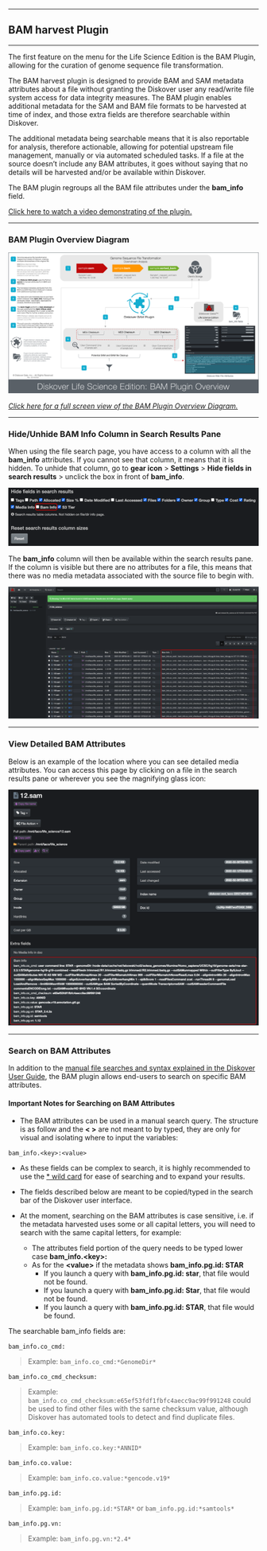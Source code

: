 ___
## BAM harvest Plugin
___

The first feature on the menu for the Life Science Edition is the BAM Plugin, allowing for the curation of genome sequence file transformation.

The BAM harvest plugin is designed to provide BAM and SAM metadata attributes about a file without granting the Diskover user any read/write file system access for data integrity measures. The BAM plugin enables additional metadata for the SAM and BAM file formats to be harvested at time of index, and those extra fields are therefore searchable within Diskover.

The additional metadata being searchable means that it is also reportable for analysis, therefore actionable, allowing for potential upstream file management, manually or via automated scheduled tasks. If a file at the source doesn’t include any BAM attributes, it goes without saying that no details will be harvested and/or be available within Diskover.

The BAM plugin regroups all the BAM file attributes under the **bam_info** field.

[Click here to watch a video demonstrating of the plugin.](https://vimeo.com/678914314)

___
### BAM Plugin Overview Diagram

![Image: BAM Plugin Overview Diagram](images/diagram_diskover_life_science_plugins_overview_with_border.png)

_[Click here for a full screen view of the BAM Plugin Overview Diagram.](images/diagram_diskover_life_science_plugins_overview_with_border.png)_

___
### Hide/Unhide BAM Info Column in Search Results Pane

When using the file search page, you have access to a column with all the **bam_info** attributes. If you cannot see that column, it means that it is hidden. To unhide that column, go to **gear icon** > **Settings** > **Hide fields in search results** > unclick the box in front of  **bam_info**.

![Image: Hide/Unhide Media Info Field](images/image_life_science_edition_baminfo_hide_unhide_column.png)

The  **bam_info** column will then be available within the search results pane. If the column is visible but there are no attributes for a file, this means that there was no media metadata associated with the source file to begin with.

![Image: Media Info Column in Search Results](images/image_life_science_edition_baminfo_column_in_search_results_pane.png)

___
### View Detailed BAM Attributes

Below is an example of the location where you can see detailed media attributes. You can access this page by clicking on a file in the search results pane or wherever you see the magnifying glass icon:

![Image: Harvested Media Attributes](images/image_life_science_edition_baminfo_file_attributes.png)

___
### Search on BAM Attributes

In addition to the [manual file searches and syntax explained in the Diskover User Guide](https://docs.diskoverdata.com/diskover_user_guide/#manual-search-syntax), the BAM plugin allows end-users to search on specific BAM attributes.

#### Important Notes for Searching on BAM Attributes

- The BAM attributes can be used in a manual search query. The structure is as follow and the **< >** are not meant to by typed, they are only for visual and isolating where to input the variables:
```
bam_info.<key>:<value>
```

- As these fields can be complex to search, it is highly recommended to use the [* wild card](https://docs.diskoverdata.com/diskover_user_guide/#wild-card_1) for ease of searching and to expand your results.

- The fields described below are meant to be copied/typed in the search bar of the Diskover user interface.

- At the moment, searching on the BAM attributes is case sensitive, i.e. if the metadata harvested uses some or all capital letters, you will need to search with the same capital letters, for example:
  - The attributes field portion of the query needs to be typed lower case **bam_info.\<key>:**
  - As for the **\<value>** if the metadata shows **bam_info.pg.id: STAR**
    - If you launch a query with **bam_info.pg.id: star**, that file would not be found.
    - If you launch a query with **bam_info.pg.id: Star**, that file would not be found.
    - If you launch a query with **bam_info.pg.id: STAR**, that file would be found.

The searchable bam_info fields are:


```
bam_info.co_cmd:
```
>Example: `bam_info.co_cmd:*GenomeDir*`

```
bam_info.co_cmd_checksum:
```
>Example: `bam_info.co_cmd_checksum:e65ef53fdf1fbfc4aecc9ac99f991248` could be used to find other files with the same checksum value, although Diskover has automated tools to detect and find duplicate files.

```
bam_info.co.key:
```
>Example: `bam_info.co.key:*ANNID*`

```
bam_info.co.value:
```
>Example: `bam_info.co.value:*gencode.v19*`

```
bam_info.pg.id:
```
>Example: `bam_info.pg.id:*STAR*` or `bam_info.pg.id:*samtools*`
>

```
bam_info.pg.vn:
```
>Example: `bam_info.pg.vn:*2.4*`
